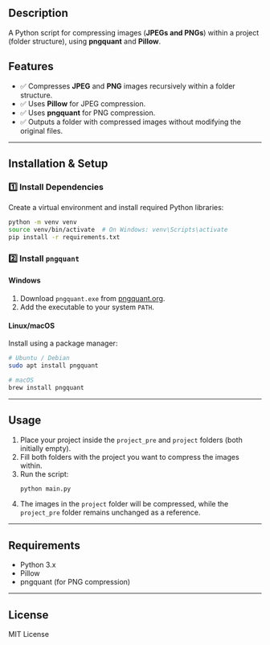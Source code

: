 ## Description

A Python script for compressing images (**JPEGs and PNGs**) within a project (folder structure), using **pngquant** and **Pillow**.

## Features

- ✅ Compresses **JPEG** and **PNG** images recursively within a folder structure.
- ✅ Uses **Pillow** for JPEG compression.
- ✅ Uses **pngquant** for PNG compression.
- ✅ Outputs a folder with compressed images without modifying the original files.

---

## Installation & Setup

### 1️⃣ Install Dependencies

Create a virtual environment and install required Python libraries:

```bash
python -m venv venv
source venv/bin/activate  # On Windows: venv\Scripts\activate
pip install -r requirements.txt
```

### 2️⃣ Install `pngquant`

#### Windows

1. Download `pngquant.exe` from [pngquant.org](https://pngquant.org).
2. Add the executable to your system `PATH`.

#### Linux/macOS

Install using a package manager:

```bash
# Ubuntu / Debian
sudo apt install pngquant

# macOS
brew install pngquant
```

---

## Usage

1. Place your project inside the `project_pre` and `project` folders (both initially empty).
2. Fill both folders with the project you want to compress the images within.
3. Run the script:
   ```bash
   python main.py
   ```
4. The images in the `project` folder will be compressed, while the `project_pre` folder remains unchanged as a reference.

---

## Requirements

- Python 3.x
- Pillow
- pngquant (for PNG compression)

---

## License

MIT License
